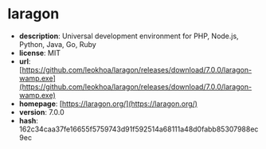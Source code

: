 # laragon

- **description**: Universal development environment for PHP, Node.js, Python, Java, Go, Ruby
- **license**: MIT
- **url**: [https://github.com/leokhoa/laragon/releases/download/7.0.0/laragon-wamp.exe](https://github.com/leokhoa/laragon/releases/download/7.0.0/laragon-wamp.exe)
- **homepage**: [https://laragon.org/](https://laragon.org/)
- **version**: 7.0.0
- **hash**: 162c34caa37fe16655f5759743d91f592514a68111a48d0fabb85307988ec9ec

